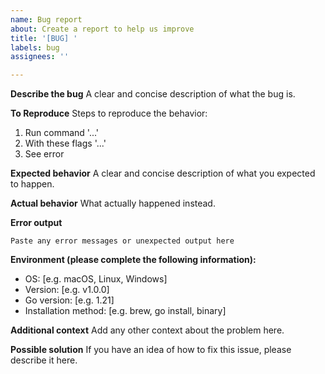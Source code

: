 ```yaml
---
name: Bug report
about: Create a report to help us improve
title: '[BUG] '
labels: bug
assignees: ''

---
```


**Describe the bug**
A clear and concise description of what the bug is.

**To Reproduce**
Steps to reproduce the behavior:
1. Run command '...'
2. With these flags '...'
3. See error

**Expected behavior**
A clear and concise description of what you expected to happen.

**Actual behavior**
What actually happened instead.

**Error output**
```
Paste any error messages or unexpected output here
```

**Environment (please complete the following information):**
 - OS: [e.g. macOS, Linux, Windows]
 - Version: [e.g. v1.0.0]
 - Go version: [e.g. 1.21]
 - Installation method: [e.g. brew, go install, binary]

**Additional context**
Add any other context about the problem here.

**Possible solution**
If you have an idea of how to fix this issue, please describe it here. 